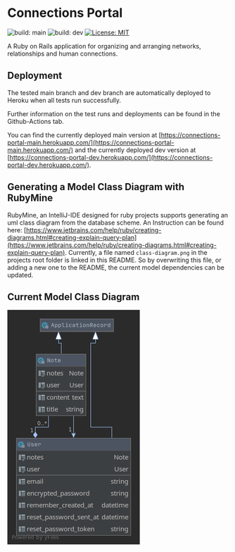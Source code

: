 # Connections Portal

![build: main](https://github.com/hpi-swt2/connections-portal/workflows/CI_CD/badge.svg?branch=main)
![build: dev](https://github.com/hpi-swt2/connections-portal/workflows/CI_CD/badge.svg?branch=dev)
[![License: MIT](https://img.shields.io/badge/License-MIT-green.svg)](https://opensource.org/licenses/MIT)

A Ruby on Rails application for organizing and arranging networks, relationships and human connections.

## Deployment

The tested main branch and dev branch are automatically deployed to Heroku when all tests run successfully. 

Further information on the test runs and deployments can be found in the Github-Actions tab.

You can find the currently deployed main version at [https://connections-portal-main.herokuapp.com/](https://connections-portal-main.herokuapp.com/) and the currently deployed dev version at [https://connections-portal-dev.herokuapp.com/](https://connections-portal-dev.herokuapp.com/).

## Generating a Model Class Diagram with RubyMine

RubyMine, an IntelliJ-IDE designed for ruby projects supports generating an uml class diagram from the database scheme. An Instruction can be found here: [https://www.jetbrains.com/help/ruby/creating-diagrams.html#creating-explain-query-plan](https://www.jetbrains.com/help/ruby/creating-diagrams.html#creating-explain-query-plan).
Currently, a file named ```class-diagram.png``` in the projects root folder is linked in this README. So by overwriting this file, or adding a new one to the README, the current model dependencies can be updated.

## Current Model Class Diagram

![](class-diagram.png)